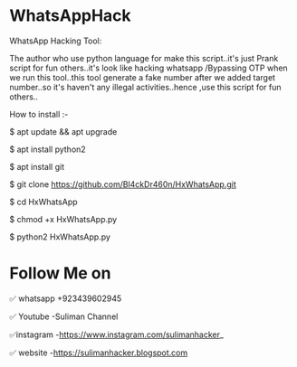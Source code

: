 # WhatsAppHack
WhatsApp Hacking Tool:

The author who use python language for make this script..it's just Prank script for fun others..it's look like hacking whatsapp /Bypassing OTP when we run this tool..this tool generate a fake number after we added target number..so it's haven't any illegal activities..hence ,use this script for fun others..

How to install :-

$ apt update && apt upgrade

$ apt install python2

$ apt install git

$ git clone https://github.com/Bl4ckDr460n/HxWhatsApp.git

$ cd HxWhatsApp

$ chmod +x HxWhatsApp.py

$ python2 HxWhatsApp.py

# Follow Me on

✅ whatsapp +923439602945

✅ Youtube -Suliman Channel

✅instagram -https://www.instagram.com/sulimanhacker_

✅ website -https://sulimanhacker.blogspot.com
